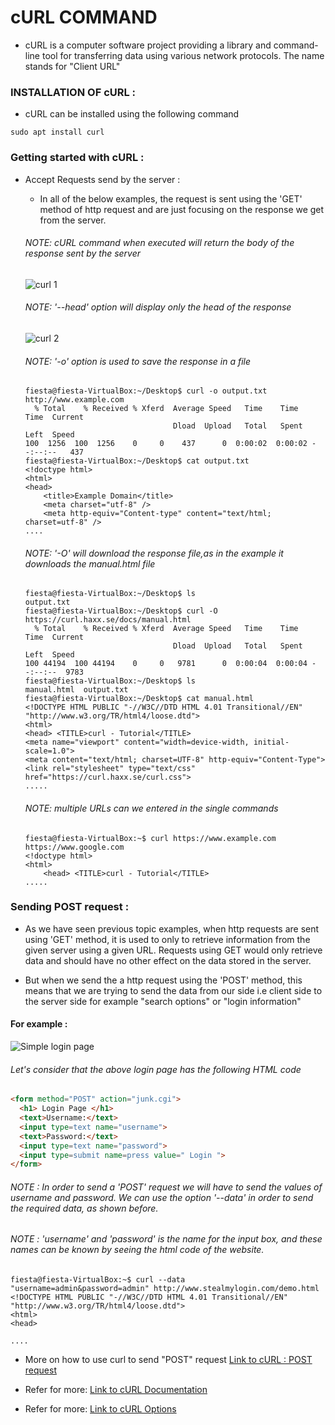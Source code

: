 # cURL COMMAND
  * cURL is a computer software project providing a library and command-line tool for transferring data using various network protocols. The name stands for "Client URL"
  
### INSTALLATION OF cURL :
  * cURL can be installed using the following command
  
  ```console
  sudo apt install curl
  ```
  
### Getting started with cURL :
  - Accept Requests send by the server : 
    - In all of the below examples, the request is sent using the 'GET' method of http request and are just focusing on the response we get from the server.
    
    ###### NOTE: cURL command when executed will return the body of the response sent by the server
    ![curl 1](https://user-images.githubusercontent.com/45136496/77745657-af08dc00-7041-11ea-9aed-db6207bac619.gif)
      
    ###### NOTE: '--head' option will display only the head of the response
    ![curl 2](https://user-images.githubusercontent.com/45136496/77745663-b03a0900-7041-11ea-93a4-ee3155dd7eb5.gif)

    ###### NOTE: '-o' option is used to save the response in a file
    ```console
    fiesta@fiesta-VirtualBox:~/Desktop$ curl -o output.txt http://www.example.com
      % Total    % Received % Xferd  Average Speed   Time    Time     Time  Current
                                     Dload  Upload   Total   Spent    Left  Speed
    100  1256  100  1256    0     0    437      0  0:00:02  0:00:02 --:--:--   437
    fiesta@fiesta-VirtualBox:~/Desktop$ cat output.txt
    <!doctype html>
    <html>
    <head>
        <title>Example Domain</title>
        <meta charset="utf-8" />
        <meta http-equiv="Content-type" content="text/html; charset=utf-8" />
    ....
    ```
    
    ###### NOTE: '-O' will download the response file,as in the example it downloads the manual.html file 
    ```console
    fiesta@fiesta-VirtualBox:~/Desktop$ ls
    output.txt
    fiesta@fiesta-VirtualBox:~/Desktop$ curl -O https://curl.haxx.se/docs/manual.html
      % Total    % Received % Xferd  Average Speed   Time    Time     Time  Current
                                     Dload  Upload   Total   Spent    Left  Speed
    100 44194  100 44194    0     0   9781      0  0:00:04  0:00:04 --:--:--  9783
    fiesta@fiesta-VirtualBox:~/Desktop$ ls
    manual.html  output.txt
    fiesta@fiesta-VirtualBox:~/Desktop$ cat manual.html
    <!DOCTYPE HTML PUBLIC "-//W3C//DTD HTML 4.01 Transitional//EN" "http://www.w3.org/TR/html4/loose.dtd">
    <html>
    <head> <TITLE>curl - Tutorial</TITLE>
    <meta name="viewport" content="width=device-width, initial-scale=1.0">
    <meta content="text/html; charset=UTF-8" http-equiv="Content-Type">
    <link rel="stylesheet" type="text/css" href="https://curl.haxx.se/curl.css">
    .....
    ```
    ###### NOTE: multiple URLs can we entered in the single commands
    ```console
    fiesta@fiesta-VirtualBox:~$ curl https://www.example.com https://www.google.com
    <!doctype html>
    <html>
        <head> <TITLE>curl - Tutorial</TITLE>
    ..... 
    ```
### Sending POST request :
 - As we have seen previous topic examples, when http requests are sent using 'GET' method, it is used to only to retrieve information from the given server using a given URL. Requests using GET would only retrieve data and should have no other effect on the data stored in the server.
    
  - But when we send the a http request using the 'POST' method, this means that we are trying to send the data from our side i.e client side to the server side for example "search options" or "login information"
    
  #### For example : 
  ![Simple login page](https://wsvincent.com/assets/images/django-user-authentication-tutorial/login.png)
  
  
  ###### Let's consider that the above login page has the following HTML code
  
  ```html
  <form method="POST" action="junk.cgi">
    <h1> Login Page </h1>
    <text>Username:</text>
    <input type=text name="username">
    <text>Password:</text>
    <input type=text name="password">
    <input type=submit name=press value=" Login ">
  </form>
  ```
  
  ###### NOTE : In order to send a 'POST' request we will have to send the values of username and password. We can use the option '--data' in order to send the required data, as shown before. 
  ###### NOTE : 'username' and 'password' is the name for the input box, and these names can be known by seeing the html code of the website.
  
  ```console
  fiesta@fiesta-VirtualBox:~$ curl --data "username=admin&password=admin" http://www.stealmylogin.com/demo.html
  <!DOCTYPE HTML PUBLIC "-//W3C//DTD HTML 4.01 Transitional//EN" "http://www.w3.org/TR/html4/loose.dtd">
  <html>
  <head>
  
  ....
  ```
  - More on how to use curl to send "POST" request [Link to cURL : POST request](https://curl.haxx.se/docs/httpscripting.html#POST)
  
  
  
- Refer for more: [Link to cURL Documentation](https://curl.haxx.se/docs/httpscripting.html)
- Refer for more: [Link to cURL Options](https://curl.haxx.se/docs/manual.html)
